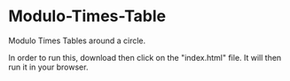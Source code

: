 # Modulo-Times-Table
Modulo Times Tables around a circle.

In order to run this, download then click on the "index.html" file. It will then run it in your browser.

